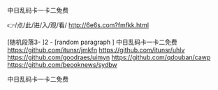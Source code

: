 
中日乱码卡一卡二免费




👉/点/此/进/入/观/看/ http://6e6s.com?fmfkk.html




[随机段落3-
]2 - [random paragraph
]
中日乱码卡一卡二免费 https://github.com/itunsr/jmkfn
https://github.com/itunsr/uhlv
https://github.com/goodraes/uimyn
https://github.com/qdouban/cawp
https://github.com/beooknews/sydbw





中日乱码卡一卡二免费
